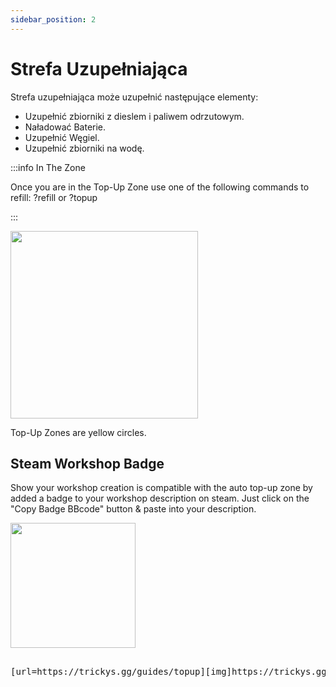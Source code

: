 ```yaml
---
sidebar_position: 2
---
```


# Strefa Uzupełniająca

Strefa uzupełniająca może uzupełnić następujące elementy:
- Uzupełnić zbiorniki z dieslem i paliwem odrzutowym.
- Naładować Baterie.
- Uzupełnić Węgiel.
- Uzupełnić zbiorniki na wodę.

:::info In The Zone

Once you are in the Top-Up Zone use one of the following commands to refill: ?refill or ?topup

:::

<!-- css for flex -->
  <div class="flex-vcenter">
    <div class="img-mg">
      <img src="/img/topup/topupzone.png" width="300px"/>
    </div>
<p>

Top-Up Zones are yellow circles.

</p>
  </div>

## Steam Workshop Badge

Show your workshop creation is compatible with the auto top-up zone by added a badge to your workshop description on steam. Just click on the "Copy Badge BBcode" button & paste into your description.



 <img src="/img/topup/tserver-topup-badge.png" width="200px" />

<pre>

[url=https://trickys.gg/guides/topup][img]https://trickys.gg/img/hotlink-ok/tserver-topup-badge.png[/img][/url]

</pre>